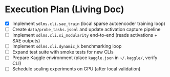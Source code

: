 # Execution Plan (Living Doc)

- [x] Implement `sdlms.cli.sae_train` (local sparse autoencoder training loop)
- [ ] Create `data/probe_tasks.jsonl` and update activation capture pipeline
- [ ] Implement `sdlms.cli.si_modularity` end-to-end (reads activations + SAE outputs)
- [ ] Implement `sdlms.cli.dynamic_k` benchmarking loop
- [ ] Expand test suite with smoke tests for new CLIs
- [ ] Prepare Kaggle environment (place `kaggle.json` in `~/.kaggle/`, verify CLI)
- [ ] Schedule scaling experiments on GPU (after local validation)
